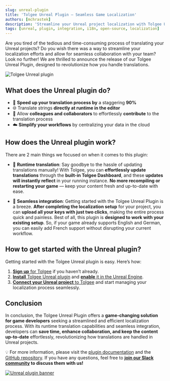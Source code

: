 ```yaml
---
slug: unreal-plugin
title: 'Tolgee Unreal Plugin – Seamless Game Localization'
authors: [mchrastek]
description: 'Streamline your Unreal project localization with Tolgee Unreal Plugin. Translate strings at runtime, collaborate effortlessly, and simplify your workflows.'
tags: [unreal, plugin, integration, i18n, open-source, localization]
---
```


Are you tired of the tedious and time-consuming process of translating your Unreal projects? Do you wish there was a way to streamline your localization efforts and allow for seamless collaboration with your team? Look no further! We are thrilled to announce the release of our Tolgee Unreal Plugin, designed to revolutionize how you handle translations.

![Tolgee Unreal plugin](/img/blog/unreal-plugin/tolgee-unreal-plugin.png)

<!--truncate-->

## What does the Unreal plugin do?

- 🚀 **Speed up your translation process by** a staggering **90%**
- 🌐 Translate strings **directly at runtime in the editor**
- 👥 Allow **colleagues and collaborators** to effortlessly **contribute** to the translation process
- ☁️ **Simplify your workflows** by centralizing your data in the cloud

## How does the Unreal plugin work?

There are 2 main things we focused on when it comes to this plugin:

- 🏃 **Runtime translation**: Say goodbye to the hassle of updating translations manually! With Tolgee, you can **effortlessly update translations** through the **built-in Tolgee Dashboard**, and these **updates will instantly reflect** in your running instance. **No more recompiling or restarting your game** — keep your content fresh and up-to-date with ease.

- 🔗 **Seamless integration**: Getting started with the Tolgee Unreal Plugin is a breeze. **After completing the localization setup** for your project, you can **upload all your keys with just two clicks**, making the entire process quick and painless. Best of all, this plugin is **designed to work with your existing setup**. So, if your game already supports English and German, you can easily add French support without disrupting your current workflow.

## How to get started with the Unreal plugin?

Getting started with the Tolgee Unreal plugin is easy. Here’s how:

1. [**Sign up** for Tolgee](https://app.tolgee.io/sign_up) if you haven’t already.
2. [**Install** Tolgee Unreal plugin](https://www.unrealengine.com/marketplace/en-US/product/2757e202f8f3408bbf66f65d26223398) and [**enable** it in the Unreal Engine](/platform/integrations/unreal_plugin/setup#enabling-the-plugin).
3. [**Connect your Unreal project** to Tolgee](/platform/integrations/unreal_plugin/setup#localization-provider-setup) and start managing your localization process seamlessly.

## Conclusion

In conclusion, the Tolgee Unreal Plugin offers a **game-changing solution for game developers** seeking a streamlined and efficient localization process. With its runtime translation capabilities and seamless integration, developers can **save time, enhance collaboration, and keep the content up-to-date** effortlessly, revolutionizing how translations are handled in Unreal projects.

💡 For more information, please visit the [plugin documentation](/platform/integrations/unreal_plugin/usage) and the [GitHub repository](https://github.com/tolgee/tolgee-unreal). If you have any questions, feel free to **[join our Slack community](https://tolg.ee/slack) to discuss them with us!**

[![Unreal plugin banner](/img/blog/blog-banners/banner-unreal.webp)](https://calendly.com/tolgee/30min)
